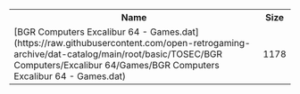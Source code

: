 <table>
<tr><th>Name</th><th>Size</th></tr>
<tr><td>
[BGR Computers Excalibur 64 - Games.dat](https://raw.githubusercontent.com/open-retrogaming-archive/dat-catalog/main/root/basic/TOSEC/BGR Computers/Excalibur 64/Games/BGR Computers Excalibur 64 - Games.dat)
</td><td>1178</td></tr>
</table>
